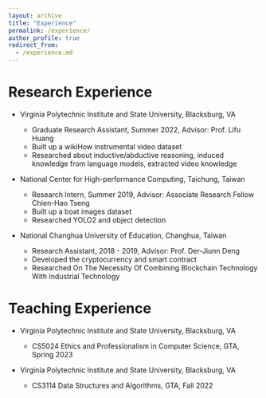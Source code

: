 ```yaml
---
layout: archive
title: "Experience"
permalink: /experience/
author_profile: true
redirect_from: 
  - /experience.md
---
```



Research Experience
=========

- Virginia Polytechnic Institute and State University, Blacksburg, VA
  - Graduate Research Assistant, Summer 2022, Advisor: Prof. Lifu Huang
  - Built up a wikiHow instrumental video dataset
  - Researched about inductive/abductive reasoning, induced knowledge from language models, extracted video knowledge
 
- National Center for High-performance Computing, Taichung, Taiwan
  - Research Intern, Summer 2019, Advisor: Associate Research Fellow Chien-Hao Tseng
  - Built up a boat images dataset
  - Researched YOLO2 and object detection

- National Changhua University of Education, Changhua, Taiwan
  - Research Assistant, 2018 - 2019, Advisor: Prof. Der-Jiunn Deng
  - Developed the cryptocurrency and smart contract
  - Researched On The Necessity Of Combining Blockchain Technology With Industrial Technology

Teaching Experience
===================
  
- Virginia Polytechnic Institute and State University, Blacksburg, VA  
  - CS5024 Ethics and Professionalism in Computer Science, GTA, Spring 2023

- Virginia Polytechnic Institute and State University, Blacksburg, VA
  - CS3114 Data Structures and Algorithms, GTA, Fall 2022
